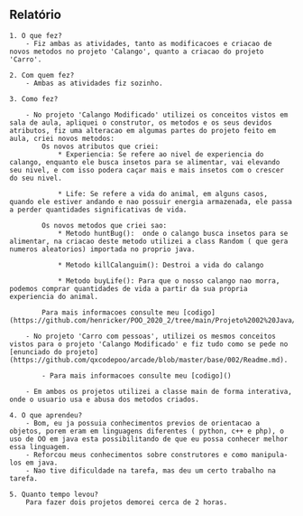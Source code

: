 ## Relatório

    1. O que fez?
        - Fiz ambas as atividades, tanto as modificacoes e criacao de novos metodos no projeto 'Calango', quanto a criacao do projeto 'Carro'.
    
    2. Com quem fez?
        - Ambas as atividades fiz sozinho.
    
    3. Como fez?
        
        - No projeto 'Calango Modificado' utilizei os conceitos vistos em sala de aula, apliquei o construtor, os metodos e os seus devidos atributos, fiz uma alteracao em algumas partes do projeto feito em aula, criei novos metodos:
            Os novos atributos que criei:
                * Experiencia: Se refere ao nivel de experiencia do calango, enquanto ele busca insetos para se alimentar, vai elevando seu nivel, e com isso podera caçar mais e mais insetos com o crescer do seu nivel.

                * Life: Se refere a vida do animal, em alguns casos, quando ele estiver andando e nao possuir energia armazenada, ele passa a perder quantidades significativas de vida.
                
            Os novos metodos que criei sao:
                * Metodo huntBug():  onde o calango busca insetos para se alimentar, na criacao deste metodo utilizei a class Random ( que gera numeros aleatorios) importada no proprio java.
                
                * Metodo killCalanguim(): Destroi a vida do calango

                * Metodo buyLife(): Para que o nosso calango nao morra, podemos comprar quantidades de vida a partir da sua propria experiencia do animal.
            
            Para mais informacoes consulte meu [codigo](https://github.com/henricker/POO_2020_2/tree/main/Projeto%2002%20Java/Calango%20Modificado)

        - No projeto 'Carro com pessoas', utilizei os mesmos conceitos vistos para o projeto 'Calango Modificado' e fiz tudo como se pede no [enunciado do projeto](https://github.com/qxcodepoo/arcade/blob/master/base/002/Readme.md).

            - Para mais informacoes consulte meu [codigo]()

        - Em ambos os projetos utilizei a classe main de forma interativa, onde o usuario usa e abusa dos metodos criados.
    
    4. O que aprendeu?
        - Bom, eu ja possuia conhecimentos previos de orientacao a objetos, porem eram em linguagens diferentes ( python, c++ e php), o uso de OO em java esta possibilitando de que eu possa conhecer melhor essa linguagem.
        - Reforcou meus conhecimentos sobre construtores e como manipula-los em java.
        - Nao tive dificuldade na tarefa, mas deu um certo trabalho na tarefa.
    
    5. Quanto tempo levou?
        Para fazer dois projetos demorei cerca de 2 horas.